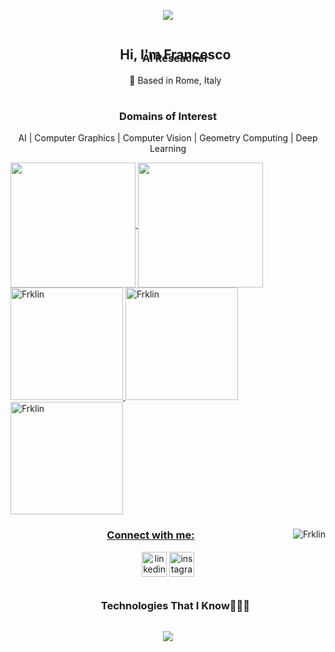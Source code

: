 <p align="center">
  <img src="https://github.com/thompsonemerson/thompsonemerson/raw/master/cover-thompson.png">
</p>



<div id="user-content-toc">
  <ul align="center">
    <summary><h2 style="display: inline-block; margin-bottom: -40px;">Hi, I'm Francesco</h2></summary>
    <h3>AI Reseacher</h3>
    <p>📍 Based in Rome, Italy</p>
    <h1></h1>
  </ul>
</div>

<div align="center">
  <h3 align="center">Domains of Interest</h3>
  <p> AI | Computer Graphics | Computer Vision | Geometry Computing | Deep Learning</p>
</div>


<a href="https://github.com/Frklin/github-readme-stats">
  <img height=200 align="center" src="https://github-readme-stats.vercel.app/api?username=Frklin&theme=material-palenight&include_all_commits=true&hide=prs&show=discussions_started" />
</a>
<a href="https://github.com/Frklin/convoychat">
  <img height=200 align="center" src="https://github-readme-stats.vercel.app/api/top-langs?username=Frklin&layout=compact&langs_count=8&card_width=320&theme=material-palenight&include_all_commits=true" />
</a>

<div>
  <a href="https://github.com/Frklin">
    <img height="180em" src="https://github-readme-stats.vercel.app/api/?username=Frklin&amp;show_icons=true&amp;theme=material-palenight&include_all_commits=true;locale=en&amp;layout=compact" alt="Frklin">
    <img height="180em" src="https://github-readme-stats.vercel.app/api?username=Frklin&show_icons=true&bg_color=00000000" alt="Frklin">
    <img height="180em" src="https://github-readme-stats.vercel.app/api/top-langs?username=Frklin&amp;show_icons=true&amp;theme=discord_old_blurple&amp;locale=en&amp;layout=compact" alt="Frklin">
</div>

<p><img align="right" src="https://github-readme-stats.vercel.app/api/top-langs?username=Frklin&amp;show_icons=true&amp;theme=shadow_green&amp;locale=en&amp;layout=compact" alt="Frklin"></p>

<h3 align="center">Connect with me:</h3>
<p align="center">
    <a href="http://linkedin.com/in/francescopalandra" target="blank"><img align="center" src="https://cdn.iconscout.com/icon/free/png-64/linkedin-208-916919.png" alt="linkedin" height="40" width="40"></a>
    <a href="https://www.instagram.com/francesco.palandra/" target="blank"><img align="center" src="https://cdn.iconscout.com/icon/free/png-64/instagram-216-721958.png" alt="instagram" height="40" width="40"></a>
</p>




<div id="user-content-toc">
  <ul align="center">
    <summary><h3 style="display: inline-block">Technologies That I Know👨🏻‍💻</h3></summary>
  </ul>
</div>
<!--tech stack icons-->
<p align="center">
  <a href="https://skillicons.dev">
    <img src="https://skillicons.dev/icons?i=git,bootstrap,c,cpp,css,discord,docker,figma,firebase,github,html,java,js,linux,md,materialui,mongodb,mysql,nextjs,nodejs,py,react,tailwind,ts,vscode&amp;perline=14">
  </a>
</p>
